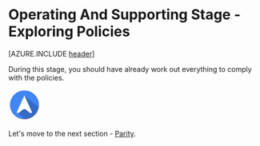 <properties
	pageTitle="Global Customer Playbook operating-supporting-explore-policies | Azure"
	description="Global Customer Playbook - exploring the Policies area of the Operating and Supporting Stage"
	services="global-customer-playbook"
	documentationCenter=""
	authors="jtong"
	manager="edwinc"
	editor=""
	tags="global-customer-playbook"/>

<tags
	ms.service="migration-lifecycle-operating-supporting"
	ms.workload=""
	ms.tgt_pltfrm=""
	ms.devlang="na"
	ms.topic="article"
	ms.date="12/26/2016"
	wacn.date="12/26/2016"
	wacn.lang="en"
	ms.author="jtong"/>


# Operating And Supporting Stage - Exploring Policies

[AZURE.INCLUDE [header](../../../includes/operating-supporting-explore.md)]


During this stage, you should have already work out everything to comply with the policies.


![navigation](../../media/navigation.png)

Let's move to the next section - [Parity](/solutions/global-customer/operating-supporting/explore/parity/).
